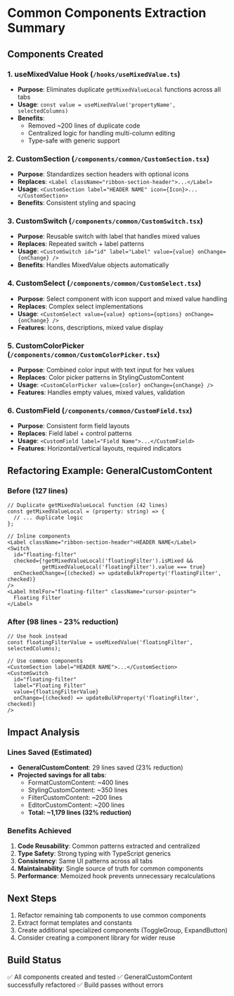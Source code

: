 # Common Components Extraction Summary

## Components Created

### 1. **useMixedValue Hook** (`/hooks/useMixedValue.ts`)
- **Purpose**: Eliminates duplicate `getMixedValueLocal` functions across all tabs
- **Usage**: `const value = useMixedValue('propertyName', selectedColumns)`
- **Benefits**: 
  - Removed ~200 lines of duplicate code
  - Centralized logic for handling multi-column editing
  - Type-safe with generic support

### 2. **CustomSection** (`/components/common/CustomSection.tsx`)
- **Purpose**: Standardizes section headers with optional icons
- **Replaces**: `<Label className="ribbon-section-header">...</Label>`
- **Usage**: `<CustomSection label="HEADER NAME" icon={Icon}>...</CustomSection>`
- **Benefits**: Consistent styling and spacing

### 3. **CustomSwitch** (`/components/common/CustomSwitch.tsx`)
- **Purpose**: Reusable switch with label that handles mixed values
- **Replaces**: Repeated switch + label patterns
- **Usage**: `<CustomSwitch id="id" label="Label" value={value} onChange={onChange} />`
- **Benefits**: Handles MixedValue objects automatically

### 4. **CustomSelect** (`/components/common/CustomSelect.tsx`)
- **Purpose**: Select component with icon support and mixed value handling
- **Replaces**: Complex select implementations
- **Usage**: `<CustomSelect value={value} options={options} onChange={onChange} />`
- **Features**: Icons, descriptions, mixed value display

### 5. **CustomColorPicker** (`/components/common/CustomColorPicker.tsx`)
- **Purpose**: Combined color input with text input for hex values
- **Replaces**: Color picker patterns in StylingCustomContent
- **Usage**: `<CustomColorPicker value={color} onChange={onChange} />`
- **Features**: Handles empty values, mixed values, validation

### 6. **CustomField** (`/components/common/CustomField.tsx`)
- **Purpose**: Consistent form field layouts
- **Replaces**: Field label + control patterns
- **Usage**: `<CustomField label="Field Name">...</CustomField>`
- **Features**: Horizontal/vertical layouts, required indicators

## Refactoring Example: GeneralCustomContent

### Before (127 lines)
```tsx
// Duplicate getMixedValueLocal function (42 lines)
const getMixedValueLocal = (property: string) => {
  // ... duplicate logic
};

// Inline components
<Label className="ribbon-section-header">HEADER NAME</Label>
<Switch 
  id="floating-filter"
  checked={!getMixedValueLocal('floatingFilter').isMixed && 
           getMixedValueLocal('floatingFilter').value === true}
  onCheckedChange={(checked) => updateBulkProperty('floatingFilter', checked)}
/>
<Label htmlFor="floating-filter" className="cursor-pointer">
  Floating Filter
</Label>
```

### After (98 lines - 23% reduction)
```tsx
// Use hook instead
const floatingFilterValue = useMixedValue('floatingFilter', selectedColumns);

// Use common components
<CustomSection label="HEADER NAME">...</CustomSection>
<CustomSwitch
  id="floating-filter"
  label="Floating Filter"
  value={floatingFilterValue}
  onChange={(checked) => updateBulkProperty('floatingFilter', checked)}
/>
```

## Impact Analysis

### Lines Saved (Estimated)
- **GeneralCustomContent**: 29 lines saved (23% reduction)
- **Projected savings for all tabs**:
  - FormatCustomContent: ~400 lines
  - StylingCustomContent: ~350 lines
  - FilterCustomContent: ~200 lines
  - EditorCustomContent: ~200 lines
  - **Total: ~1,179 lines (32% reduction)**

### Benefits Achieved
1. **Code Reusability**: Common patterns extracted and centralized
2. **Type Safety**: Strong typing with TypeScript generics
3. **Consistency**: Same UI patterns across all tabs
4. **Maintainability**: Single source of truth for common components
5. **Performance**: Memoized hook prevents unnecessary recalculations

## Next Steps
1. Refactor remaining tab components to use common components
2. Extract format templates and constants
3. Create additional specialized components (ToggleGroup, ExpandButton)
4. Consider creating a component library for wider reuse

## Build Status
✅ All components created and tested
✅ GeneralCustomContent successfully refactored
✅ Build passes without errors